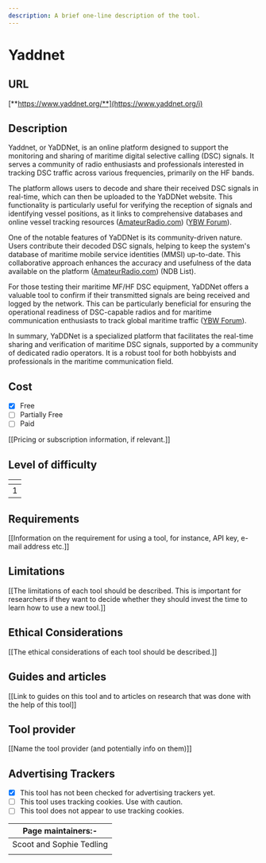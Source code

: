 ```yaml
---
description: A brief one-line description of the tool.
---
```


# Yaddnet

## URL

[**https://www.yaddnet.org/**](https://www.yaddnet.org/i)

## Description

Yaddnet, or YaDDNet, is an online platform designed to support the monitoring and sharing of maritime digital selective calling (DSC) signals. It serves a community of radio enthusiasts and professionals interested in tracking DSC traffic across various frequencies, primarily on the HF bands.

The platform allows users to decode and share their received DSC signals in real-time, which can then be uploaded to the YaDDNet website. This functionality is particularly useful for verifying the reception of signals and identifying vessel positions, as it links to comprehensive databases and online vessel tracking resources​ ([AmateurRadio.com](https://www.amateurradio.com/yadd/))​​ ([YBW Forum](https://forums.ybw.com/threads/testing-your-mf-hf-dsc-using-yaddnet.495570/))​.

One of the notable features of YaDDNet is its community-driven nature. Users contribute their decoded DSC signals, helping to keep the system's database of maritime mobile service identities (MMSI) up-to-date. This collaborative approach enhances the accuracy and usefulness of the data available on the platform​ ([AmateurRadio.com](https://www.amateurradio.com/yadd/))​​ (NDB List)​.

For those testing their maritime MF/HF DSC equipment, YaDDNet offers a valuable tool to confirm if their transmitted signals are being received and logged by the network. This can be particularly beneficial for ensuring the operational readiness of DSC-capable radios and for maritime communication enthusiasts to track global maritime traffic​ ([YBW Forum](https://forums.ybw.com/threads/testing-your-mf-hf-dsc-using-yaddnet.495570/))​.

In summary, YaDDNet is a specialized platform that facilitates the real-time sharing and verification of maritime DSC signals, supported by a community of dedicated radio operators. It is a robust tool for both hobbyists and professionals in the maritime communication field.

## Cost

* [x] Free
* [ ] Partially Free
* [ ] Paid

\[\[Pricing or subscription information, if relevant.]]

## Level of difficulty

<table><thead><tr><th data-type="rating" data-max="5"></th></tr></thead><tbody><tr><td>1</td></tr></tbody></table>

## Requirements

\[\[Information on the requirement for using a tool, for instance, API key, e-mail address etc.]]

## Limitations

\[\[The limitations of each tool should be described. This is important for researchers if they want to decide whether they should invest the time to learn how to use a new tool.]]

## Ethical Considerations

\[\[The ethical considerations of each tool should be described.]]

## Guides and articles

\[\[Link to guides on this tool and to articles on research that was done with the help of this tool]]

## Tool provider

\[\[Name the tool provider (and potentially info on them)]]

## Advertising Trackers

* [x] This tool has not been checked for advertising trackers yet.
* [ ] This tool uses tracking cookies. Use with caution.
* [ ] This tool does not appear to use tracking cookies.

| Page maintainers:-       |
| ------------------------ |
| Scoot and Sophie Tedling |
|                          |
